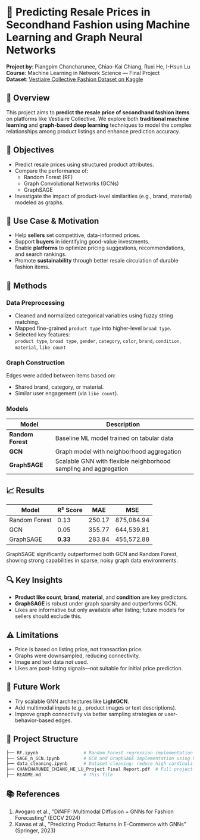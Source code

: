 # 🧥 Predicting Resale Prices in Secondhand Fashion using Machine Learning and Graph Neural Networks

**Project by**: Piangpim Chancharunee, Chiao-Kai Chiang, Ruxi He, I-Hsun Lu  
**Course**: Machine Learning in Network Science — Final Project  
**Dataset**: [Vestiaire Collective Fashion Dataset on Kaggle](https://www.kaggle.com/datasets/justinpakzad/vestiaire-fashion-dataset)

## 📌 Overview

This project aims to **predict the resale price of secondhand fashion items** on platforms like Vestiaire Collective. We explore both **traditional machine learning** and **graph-based deep learning** techniques to model the complex relationships among product listings and enhance prediction accuracy.

## 🎯 Objectives

- Predict resale prices using structured product attributes.
- Compare the performance of:
  - Random Forest (RF)
  - Graph Convolutional Networks (GCNs)
  - GraphSAGE
- Investigate the impact of product-level similarities (e.g., brand, material) modeled as graphs.

## 👗 Use Case & Motivation

- Help **sellers** set competitive, data-informed prices.
- Support **buyers** in identifying good-value investments.
- Enable **platforms** to optimize pricing suggestions, recommendations, and search rankings.
- Promote **sustainability** through better resale circulation of durable fashion items.

## 🧠 Methods

### Data Preprocessing

- Cleaned and normalized categorical variables using fuzzy string matching.
- Mapped fine-grained `product type` into higher-level `broad type`.
- Selected key features:  
  `product type`, `broad type`, `gender`, `category`, `color`, `brand`, `condition`, `material`, `like count`

### Graph Construction

Edges were added between items based on:
- Shared brand, category, or material.
- Similar user engagement (via `like count`).

### Models

| Model        | Description                                                   |
|--------------|---------------------------------------------------------------|
| **Random Forest** | Baseline ML model trained on tabular data                   |
| **GCN**          | Graph model with neighborhood aggregation                   |
| **GraphSAGE**    | Scalable GNN with flexible neighborhood sampling and aggregation |

## 📈 Results

| Model       | R² Score | MAE    | MSE         |
|-------------|----------|--------|-------------|
| Random Forest | 0.13     | 250.17  | 875,084.94  |
| GCN          | 0.05     | 355.77 | 644,539.81  |
| GraphSAGE    | **0.33** | 283.84 | 455,572.88  |

GraphSAGE significantly outperformed both GCN and Random Forest, showing strong capabilities in sparse, noisy graph data environments.

## 🔍 Key Insights

- **Product like count**, **brand**, **material**, and **condition** are key predictors.
- **GraphSAGE** is robust under graph sparsity and outperforms GCN.
- Likes are informative but only available after listing; future models for sellers should exclude this.

## ⚠️ Limitations

- Price is based on listing price, not transaction price.
- Graphs were downsampled, reducing connectivity.
- Image and text data not used.
- Likes are post-listing signals—not suitable for initial price prediction.

## 🔮 Future Work

- Try scalable GNN architectures like **LightGCN**.
- Add multimodal inputs (e.g., product images or text descriptions).
- Improve graph connectivity via better sampling strategies or user-behavior-based edges.

## 📁 Project Structure
```bash
├── RF.ipynb                 # Random Forest regression implementation
├── SAGE_n_GCN.ipynb         # GCN and GraphSAGE implementation using PyTorch Geometric
├── data_cleaning.ipynb      # Dataset cleaning: reduce high cardinality of text features.
├── CHANCHARUNEE_CHIANG_HE_LU_Project Final Report.pdf  # Full project report
├── README.md                # This file
```

## 📚 References

1. Avogaro et al., "Dif4FF: Multimodal Diffusion + GNNs for Fashion Forecasting" (ECCV 2024)
2. Kawas et al., "Predicting Product Returns in E-Commerce with GNNs" (Springer, 2023)
